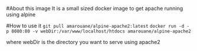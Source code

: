 #About this image
It is a small sized docker image to get apache running using alpine

#How to use it
`git pull amarouane/alpine-apache2:latest`
`docker run -d -p 8080:80 -v webDir:/var/www/localhost/htdocs amarouane/alpine-apache2`

where webDir is the directory you want to serve using apache2

